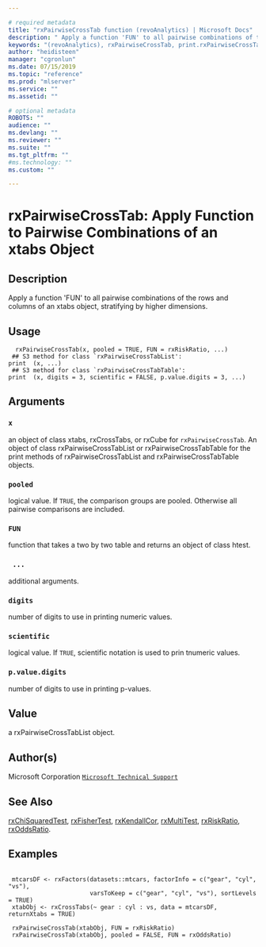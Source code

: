 ```yaml
--- 

# required metadata 
title: "rxPairwiseCrossTab function (revoAnalytics) | Microsoft Docs" 
description: " Apply a function 'FUN' to all pairwise combinations of the rows and columns of an xtabs object,  stratifying by higher dimensions. " 
keywords: "(revoAnalytics), rxPairwiseCrossTab, print.rxPairwiseCrossTabList, print.rxPairwiseCrossTabTable, htest" 
author: "heidisteen" 
manager: "cgronlun" 
ms.date: 07/15/2019
ms.topic: "reference" 
ms.prod: "mlserver" 
ms.service: "" 
ms.assetid: "" 

# optional metadata 
ROBOTS: "" 
audience: "" 
ms.devlang: "" 
ms.reviewer: "" 
ms.suite: "" 
ms.tgt_pltfrm: "" 
#ms.technology: "" 
ms.custom: "" 

--- 
```






 # rxPairwiseCrossTab:  Apply Function to Pairwise Combinations of an xtabs Object 

 ## Description

Apply a function 'FUN' to all pairwise combinations of the rows and columns of an xtabs object, 
stratifying by higher dimensions.



 ## Usage

```   
  rxPairwiseCrossTab(x, pooled = TRUE, FUN = rxRiskRatio, ...)
 ## S3 method for class `rxPairwiseCrossTabList':
print  (x, ...)
 ## S3 method for class `rxPairwiseCrossTabTable':
print  (x, digits = 3, scientific = FALSE, p.value.digits = 3, ...)

```


 ## Arguments




 ### `x`
 an object of class xtabs, rxCrossTabs, or rxCube for `rxPairwiseCrossTab`. An object of class rxPairwiseCrossTabList or rxPairwiseCrossTabTable for the print methods of rxPairwiseCrossTabList and rxPairwiseCrossTabTable objects. 



 ### `pooled`
 logical value. If `TRUE`, the comparison groups are pooled.  Otherwise all pairwise comparisons are included. 



 ### `FUN`
 function that takes a two by two table and returns an object of class htest. 



 ### ` ...`
 additional arguments. 



 ### `digits`
 number of digits to use in printing numeric values. 



 ### `scientific`
 logical value. If `TRUE`, scientific notation is used to prin tnumeric values. 



 ### `p.value.digits`
 number of digits to use in printing p-values. 




 ## Value
 a rxPairwiseCrossTabList object. 

 ## Author(s)
 Microsoft Corporation [`Microsoft Technical Support`](https://go.microsoft.com/fwlink/?LinkID=698556&clcid=0x409)



 ## See Also

[rxChiSquaredTest](rxChiSquaredTest.md),
[rxFisherTest](rxChiSquaredTest.md),
[rxKendallCor](rxChiSquaredTest.md),
[rxMultiTest](rxMultiTest.md),
[rxRiskRatio](rxRiskRatio.md),
[rxOddsRatio](rxRiskRatio.md).


 ## Examples

 ```

  mtcarsDF <- rxFactors(datasets::mtcars, factorInfo = c("gear", "cyl", "vs"), 
                        varsToKeep = c("gear", "cyl", "vs"), sortLevels = TRUE)
  xtabObj <- rxCrossTabs(~ gear : cyl : vs, data = mtcarsDF, returnXtabs = TRUE)

  rxPairwiseCrossTab(xtabObj, FUN = rxRiskRatio)
  rxPairwiseCrossTab(xtabObj, pooled = FALSE, FUN = rxOddsRatio)
```



